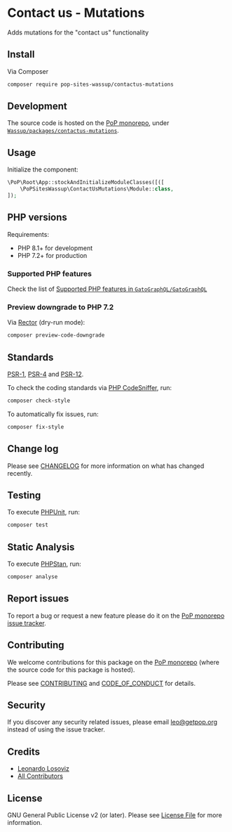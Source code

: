 # Contact us - Mutations

<!--
[![Build Status][ico-travis]][link-travis]
[![Quality Score][ico-code-quality]][link-code-quality]
[![Software License][ico-license]](LICENSE.md)
[![Latest Version on Packagist][ico-version]][link-packagist]
[![Coverage Status][ico-scrutinizer]][link-scrutinizer]
[![Total Downloads][ico-downloads]][link-downloads]
-->

Adds mutations for the "contact us" functionality

## Install

Via Composer

``` bash
composer require pop-sites-wassup/contactus-mutations
```

## Development

The source code is hosted on the [PoP monorepo](https://github.com/GatoGraphQL/GatoGraphQL), under [`Wassup/packages/contactus-mutations`](https://github.com/GatoGraphQL/GatoGraphQL/tree/master/layers/Wassup/packages/contactus-mutations).

## Usage

Initialize the component:

``` php
\PoP\Root\App::stockAndInitializeModuleClasses([([
    \PoPSitesWassup\ContactUsMutations\Module::class,
]);
```

## PHP versions

Requirements:

- PHP 8.1+ for development
- PHP 7.2+ for production

### Supported PHP features

Check the list of [Supported PHP features in `GatoGraphQL/GatoGraphQL`](https://github.com/GatoGraphQL/GatoGraphQL/blob/master/docs/supported-php-features.md)

### Preview downgrade to PHP 7.2

Via [Rector](https://github.com/rectorphp/rector) (dry-run mode):

```bash
composer preview-code-downgrade
```

## Standards

[PSR-1](https://www.php-fig.org/psr/psr-1), [PSR-4](https://www.php-fig.org/psr/psr-4) and [PSR-12](https://www.php-fig.org/psr/psr-12).

To check the coding standards via [PHP CodeSniffer](https://github.com/squizlabs/PHP_CodeSniffer), run:

``` bash
composer check-style
```

To automatically fix issues, run:

``` bash
composer fix-style
```

## Change log

Please see [CHANGELOG](CHANGELOG.md) for more information on what has changed recently.

## Testing

To execute [PHPUnit](https://phpunit.de/), run:

``` bash
composer test
```

## Static Analysis

To execute [PHPStan](https://github.com/phpstan/phpstan), run:

``` bash
composer analyse
```

## Report issues

To report a bug or request a new feature please do it on the [PoP monorepo issue tracker](https://github.com/GatoGraphQL/GatoGraphQL/issues).

## Contributing

We welcome contributions for this package on the [PoP monorepo](https://github.com/GatoGraphQL/GatoGraphQL) (where the source code for this package is hosted).

Please see [CONTRIBUTING](CONTRIBUTING.md) and [CODE_OF_CONDUCT](CODE_OF_CONDUCT.md) for details.

## Security

If you discover any security related issues, please email leo@getpop.org instead of using the issue tracker.

## Credits

- [Leonardo Losoviz][link-author]
- [All Contributors][link-contributors]

## License

GNU General Public License v2 (or later). Please see [License File](LICENSE.md) for more information.

[ico-version]: https://img.shields.io/packagist/v/pop-sites-wassup/contactus-mutations.svg?style=flat-square
[ico-license]: https://img.shields.io/badge/license-GPLv2-brightgreen.svg?style=flat-square
[ico-travis]: https://img.shields.io/travis/pop-sites-wassup/contactus-mutations/master.svg?style=flat-square
[ico-scrutinizer]: https://img.shields.io/scrutinizer/coverage/g/pop-sites-wassup/contactus-mutations.svg?style=flat-square
[ico-code-quality]: https://img.shields.io/scrutinizer/g/pop-sites-wassup/contactus-mutations.svg?style=flat-square
[ico-downloads]: https://img.shields.io/packagist/dt/pop-sites-wassup/contactus-mutations.svg?style=flat-square

[link-packagist]: https://packagist.org/packages/pop-sites-wassup/contactus-mutations
[link-travis]: https://travis-ci.org/pop-sites-wassup/contactus-mutations
[link-scrutinizer]: https://scrutinizer-ci.com/g/pop-sites-wassup/contactus-mutations/code-structure
[link-code-quality]: https://scrutinizer-ci.com/g/pop-sites-wassup/contactus-mutations
[link-downloads]: https://packagist.org/packages/pop-sites-wassup/contactus-mutations
[link-author]: https://github.com/leoloso
[link-contributors]: ../../../../../../contributors
